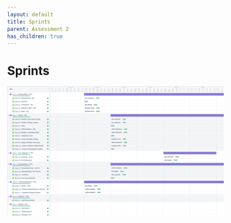 ```yaml
---
layout: default
title: Sprints
parent: Assessment 2
has_children: true
---
```


# Sprints

![Final Roadmap](https://raw.githubusercontent.com/Dragon-Boat-Z/Assessment2/website/docs/assets/assessment2/static/sprints/FinalRoadmap.png "Final Roadmap")